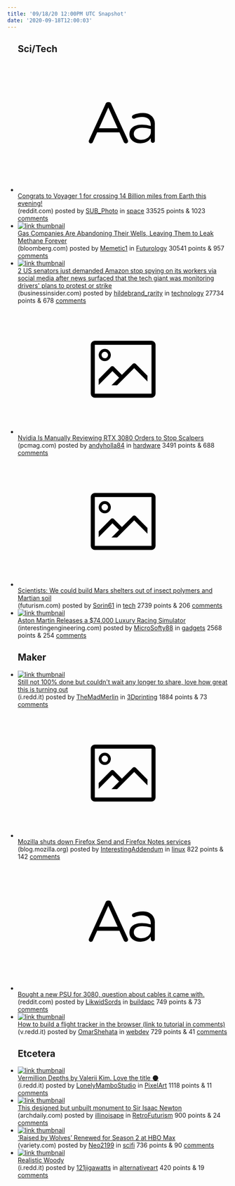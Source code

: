```yaml
---
title: '09/18/20 12:00PM UTC Snapshot'
date: '2020-09-18T12:00:03'
---
```

<ul>
<h2>Sci/Tech</h2>

<li><a href='https://www.reddit.com/r/space/comments/iuvpl7/congrats_to_voyager_1_for_crossing_14_billion/'><svg version='1.1' viewBox='-34 -12 104 64' preserveAspectRatio='xMidYMid slice' xmlns='http://www.w3.org/2000/svg' xmlns:xlink='http://www.w3.org/1999/xlink'>
    <title>text link thumbnail</title>
    <path d='M12.19,8.84a1.45,1.45,0,0,0-1.4-1h-.12a1.46,1.46,0,0,0-1.42,1L1.14,26.56a1.29,1.29,0,0,0-.14.59,1,1,0,0,0,1,1,1.12,1.12,0,0,0,1.08-.77l2.08-4.65h11l2.08,4.59a1.24,1.24,0,0,0,1.12.83,1.08,1.08,0,0,0,1.08-1.08,1.64,1.64,0,0,0-.14-.57ZM6.08,20.71l4.59-10.22,4.6,10.22Z'>
    </path>
    <path d='M32.24,14.78A6.35,6.35,0,0,0,27.6,13.2a11.36,11.36,0,0,0-4.7,1,1,1,0,0,0-.58.89,1,1,0,0,0,.94.92,1.23,1.23,0,0,0,.39-.08,8.87,8.87,0,0,1,3.72-.81c2.7,0,4.28,1.33,4.28,3.92v.5a15.29,15.29,0,0,0-4.42-.61c-3.64,0-6.14,1.61-6.14,4.64v.05c0,2.95,2.7,4.48,5.37,4.48a6.29,6.29,0,0,0,5.19-2.48V26.9a1,1,0,0,0,1,1,1,1,0,0,0,1-1.06V19A5.71,5.71,0,0,0,32.24,14.78Zm-.56,7.7c0,2.28-2.17,3.89-4.81,3.89-1.94,0-3.61-1.06-3.61-2.86v-.06c0-1.8,1.5-3,4.2-3a15.2,15.2,0,0,1,4.22.61Z'>
    </path>
    </svg></a><div><div class='linkTitle'><a href='https://www.reddit.com/r/space/comments/iuvpl7/congrats_to_voyager_1_for_crossing_14_billion/'>Congrats to Voyager 1 for crossing 14 Billion miles from Earth this evening!</a></div>(reddit.com) posted by <a href='https://www.reddit.com/user/SUB_Photo'>SUB_Photo</a> in <a href='https://www.reddit.com/r/space'>space</a> 33525 points & 1023 <a href='https://www.reddit.com/r/space/comments/iuvpl7/congrats_to_voyager_1_for_crossing_14_billion/'>comments</a></div></li>

<li><a href='https://www.bloomberg.com/news/features/2020-09-17/abandoned-gas-wells-are-left-to-spew-methane-for-eternity'><img src='https://b.thumbs.redditmedia.com/Z_REPs0wMqMSwhzZIUk5ILn59efjU3Q0-2jjQxfrkFI.jpg' alt='link thumbnail'></a><div><div class='linkTitle'><a href='https://www.bloomberg.com/news/features/2020-09-17/abandoned-gas-wells-are-left-to-spew-methane-for-eternity'>Gas Companies Are Abandoning Their Wells, Leaving Them to Leak Methane Forever</a></div>(bloomberg.com) posted by <a href='https://www.reddit.com/user/Memetic1'>Memetic1</a> in <a href='https://www.reddit.com/r/Futurology'>Futurology</a> 30541 points & 957 <a href='https://www.reddit.com/r/Futurology/comments/ius6hw/gas_companies_are_abandoning_their_wells_leaving/'>comments</a></div></li>

<li><a href='https://www.businessinsider.com/senators-demand-amazon-stop-spying-drivers-social-media-2020-9'><img src='https://b.thumbs.redditmedia.com/skrh_RUYhuzPiveHMcBfXh-WuLY6qWPbaehWAKHT0lU.jpg' alt='link thumbnail'></a><div><div class='linkTitle'><a href='https://www.businessinsider.com/senators-demand-amazon-stop-spying-drivers-social-media-2020-9'>2 US senators just demanded Amazon stop spying on its workers via social media after news surfaced that the tech giant was monitoring drivers' plans to protest or strike</a></div>(businessinsider.com) posted by <a href='https://www.reddit.com/user/hildebrand_rarity'>hildebrand_rarity</a> in <a href='https://www.reddit.com/r/technology'>technology</a> 27734 points & 678 <a href='https://www.reddit.com/r/technology/comments/iusbhr/2_us_senators_just_demanded_amazon_stop_spying_on/'>comments</a></div></li>

<li><a href='https://www.pcmag.com/news/nvidia-is-manually-reviewing-rtx-3080-orders-to-stop-scalpers'><svg version='1.1' viewBox='-34 -14 104 64' preserveAspectRatio='xMidYMid meet' xmlns='http://www.w3.org/2000/svg' xmlns:xlink='http://www.w3.org/1999/xlink'>
    <title>link thumbnail</title>
    <path d='M32,4H4A2,2,0,0,0,2,6V30a2,2,0,0,0,2,2H32a2,2,0,0,0,2-2V6A2,2,0,0,0,32,4ZM4,30V6H32V30Z'></path>
    <path d='M8.92,14a3,3,0,1,0-3-3A3,3,0,0,0,8.92,14Zm0-4.6A1.6,1.6,0,1,1,7.33,11,1.6,1.6,0,0,1,8.92,9.41Z'></path>
    <path d='M22.78,15.37l-5.4,5.4-4-4a1,1,0,0,0-1.41,0L5.92,22.9v2.83l6.79-6.79L16,22.18l-3.75,3.75H15l8.45-8.45L30,24V21.18l-5.81-5.81A1,1,0,0,0,22.78,15.37Z'></path>
    </svg></a><div><div class='linkTitle'><a href='https://www.pcmag.com/news/nvidia-is-manually-reviewing-rtx-3080-orders-to-stop-scalpers'>Nvidia Is Manually Reviewing RTX 3080 Orders to Stop Scalpers</a></div>(pcmag.com) posted by <a href='https://www.reddit.com/user/andyholla84'>andyholla84</a> in <a href='https://www.reddit.com/r/hardware'>hardware</a> 3491 points & 688 <a href='https://www.reddit.com/r/hardware/comments/iuokup/nvidia_is_manually_reviewing_rtx_3080_orders_to/'>comments</a></div></li>

<li><a href='https://futurism.com/the-byte/scientists-new-technique-build-mars-shelters'><svg version='1.1' viewBox='-34 -14 104 64' preserveAspectRatio='xMidYMid meet' xmlns='http://www.w3.org/2000/svg' xmlns:xlink='http://www.w3.org/1999/xlink'>
    <title>link thumbnail</title>
    <path d='M32,4H4A2,2,0,0,0,2,6V30a2,2,0,0,0,2,2H32a2,2,0,0,0,2-2V6A2,2,0,0,0,32,4ZM4,30V6H32V30Z'></path>
    <path d='M8.92,14a3,3,0,1,0-3-3A3,3,0,0,0,8.92,14Zm0-4.6A1.6,1.6,0,1,1,7.33,11,1.6,1.6,0,0,1,8.92,9.41Z'></path>
    <path d='M22.78,15.37l-5.4,5.4-4-4a1,1,0,0,0-1.41,0L5.92,22.9v2.83l6.79-6.79L16,22.18l-3.75,3.75H15l8.45-8.45L30,24V21.18l-5.81-5.81A1,1,0,0,0,22.78,15.37Z'></path>
    </svg></a><div><div class='linkTitle'><a href='https://futurism.com/the-byte/scientists-new-technique-build-mars-shelters'>Scientists: We could build Mars shelters out of insect polymers and Martian soil</a></div>(futurism.com) posted by <a href='https://www.reddit.com/user/Sorin61'>Sorin61</a> in <a href='https://www.reddit.com/r/tech'>tech</a> 2739 points & 206 <a href='https://www.reddit.com/r/tech/comments/iuqeh1/scientists_we_could_build_mars_shelters_out_of/'>comments</a></div></li>

<li><a href='https://interestingengineering.com/aston-martin-releases-a-74000-luxury-racing-simulator'><img src='https://b.thumbs.redditmedia.com/fGYU3Wc42aUt9ju0GJu-9hYVTUYQFfy1bT-ctMz-1TY.jpg' alt='link thumbnail'></a><div><div class='linkTitle'><a href='https://interestingengineering.com/aston-martin-releases-a-74000-luxury-racing-simulator'>Aston Martin Releases a $74,000 Luxury Racing Simulator</a></div>(interestingengineering.com) posted by <a href='https://www.reddit.com/user/MicroSofty88'>MicroSofty88</a> in <a href='https://www.reddit.com/r/gadgets'>gadgets</a> 2568 points & 254 <a href='https://www.reddit.com/r/gadgets/comments/iumkcj/aston_martin_releases_a_74000_luxury_racing/'>comments</a></div></li>

<h2>Maker</h2>

<li><a href='https://i.redd.it/1b47goce9tn51.jpg'><img src='https://b.thumbs.redditmedia.com/4UnrItkcbiLnU1QnGA3gNkZfSe6Q4BE_bH5pXNbA-IQ.jpg' alt='link thumbnail'></a><div><div class='linkTitle'><a href='https://i.redd.it/1b47goce9tn51.jpg'>Still not 100% done but couldn't wait any longer to share, love how great this is turning out</a></div>(i.redd.it) posted by <a href='https://www.reddit.com/user/TheMadMerlin'>TheMadMerlin</a> in <a href='https://www.reddit.com/r/3Dprinting'>3Dprinting</a> 1884 points & 73 <a href='https://www.reddit.com/r/3Dprinting/comments/iuwz4e/still_not_100_done_but_couldnt_wait_any_longer_to/'>comments</a></div></li>

<li><a href='https://blog.mozilla.org/blog/2020/09/17/update-on-firefox-send-and-firefox-notes/'><svg version='1.1' viewBox='-34 -14 104 64' preserveAspectRatio='xMidYMid meet' xmlns='http://www.w3.org/2000/svg' xmlns:xlink='http://www.w3.org/1999/xlink'>
    <title>link thumbnail</title>
    <path d='M32,4H4A2,2,0,0,0,2,6V30a2,2,0,0,0,2,2H32a2,2,0,0,0,2-2V6A2,2,0,0,0,32,4ZM4,30V6H32V30Z'></path>
    <path d='M8.92,14a3,3,0,1,0-3-3A3,3,0,0,0,8.92,14Zm0-4.6A1.6,1.6,0,1,1,7.33,11,1.6,1.6,0,0,1,8.92,9.41Z'></path>
    <path d='M22.78,15.37l-5.4,5.4-4-4a1,1,0,0,0-1.41,0L5.92,22.9v2.83l6.79-6.79L16,22.18l-3.75,3.75H15l8.45-8.45L30,24V21.18l-5.81-5.81A1,1,0,0,0,22.78,15.37Z'></path>
    </svg></a><div><div class='linkTitle'><a href='https://blog.mozilla.org/blog/2020/09/17/update-on-firefox-send-and-firefox-notes/'>Mozilla shuts down Firefox Send and Firefox Notes services</a></div>(blog.mozilla.org) posted by <a href='https://www.reddit.com/user/InterestingAddendum'>InterestingAddendum</a> in <a href='https://www.reddit.com/r/linux'>linux</a> 822 points & 142 <a href='https://www.reddit.com/r/linux/comments/iuwdjo/mozilla_shuts_down_firefox_send_and_firefox_notes/'>comments</a></div></li>

<li><a href='https://www.reddit.com/r/buildapc/comments/iuw3m2/bought_a_new_psu_for_3080_question_about_cables/'><svg version='1.1' viewBox='-34 -12 104 64' preserveAspectRatio='xMidYMid slice' xmlns='http://www.w3.org/2000/svg' xmlns:xlink='http://www.w3.org/1999/xlink'>
    <title>text link thumbnail</title>
    <path d='M12.19,8.84a1.45,1.45,0,0,0-1.4-1h-.12a1.46,1.46,0,0,0-1.42,1L1.14,26.56a1.29,1.29,0,0,0-.14.59,1,1,0,0,0,1,1,1.12,1.12,0,0,0,1.08-.77l2.08-4.65h11l2.08,4.59a1.24,1.24,0,0,0,1.12.83,1.08,1.08,0,0,0,1.08-1.08,1.64,1.64,0,0,0-.14-.57ZM6.08,20.71l4.59-10.22,4.6,10.22Z'>
    </path>
    <path d='M32.24,14.78A6.35,6.35,0,0,0,27.6,13.2a11.36,11.36,0,0,0-4.7,1,1,1,0,0,0-.58.89,1,1,0,0,0,.94.92,1.23,1.23,0,0,0,.39-.08,8.87,8.87,0,0,1,3.72-.81c2.7,0,4.28,1.33,4.28,3.92v.5a15.29,15.29,0,0,0-4.42-.61c-3.64,0-6.14,1.61-6.14,4.64v.05c0,2.95,2.7,4.48,5.37,4.48a6.29,6.29,0,0,0,5.19-2.48V26.9a1,1,0,0,0,1,1,1,1,0,0,0,1-1.06V19A5.71,5.71,0,0,0,32.24,14.78Zm-.56,7.7c0,2.28-2.17,3.89-4.81,3.89-1.94,0-3.61-1.06-3.61-2.86v-.06c0-1.8,1.5-3,4.2-3a15.2,15.2,0,0,1,4.22.61Z'>
    </path>
    </svg></a><div><div class='linkTitle'><a href='https://www.reddit.com/r/buildapc/comments/iuw3m2/bought_a_new_psu_for_3080_question_about_cables/'>Bought a new PSU for 3080, question about cables it came with.</a></div>(reddit.com) posted by <a href='https://www.reddit.com/user/LikwidSords'>LikwidSords</a> in <a href='https://www.reddit.com/r/buildapc'>buildapc</a> 749 points & 73 <a href='https://www.reddit.com/r/buildapc/comments/iuw3m2/bought_a_new_psu_for_3080_question_about_cables/'>comments</a></div></li>

<li><a href='https://v.redd.it/qm7h8op2gpn51'><img src='https://a.thumbs.redditmedia.com/V7ijjH4N3t-Yacig45wSHGcj-waP6l_0TbS4vRU_oY8.jpg' alt='link thumbnail'></a><div><div class='linkTitle'><a href='https://v.redd.it/qm7h8op2gpn51'>How to build a flight tracker in the browser (link to tutorial in comments)</a></div>(v.redd.it) posted by <a href='https://www.reddit.com/user/OmarShehata'>OmarShehata</a> in <a href='https://www.reddit.com/r/webdev'>webdev</a> 729 points & 41 <a href='https://www.reddit.com/r/webdev/comments/iuitr0/how_to_build_a_flight_tracker_in_the_browser_link/'>comments</a></div></li>

<h2>Etcetera</h2>

<li><a href='https://i.redd.it/1ojqg8yt3un51.png'><img src='https://b.thumbs.redditmedia.com/Wal-D2ZaWGfOjHiNJaoCQEYD3JOlVlBOaVTqxFm3VsE.jpg' alt='link thumbnail'></a><div><div class='linkTitle'><a href='https://i.redd.it/1ojqg8yt3un51.png'>Vermillion Depths by Valerii Kim. Love the title 🌑</a></div>(i.redd.it) posted by <a href='https://www.reddit.com/user/LonelyMamboStudio'>LonelyMamboStudio</a> in <a href='https://www.reddit.com/r/PixelArt'>PixelArt</a> 1118 points & 11 <a href='https://www.reddit.com/r/PixelArt/comments/iuzghg/vermillion_depths_by_valerii_kim_love_the_title/'>comments</a></div></li>

<li><a href='https://www.archdaily.com/544946/ad-classics-cenotaph-for-newton-etienne-louis-boullee'><img src='https://b.thumbs.redditmedia.com/eMiDrXcRFkZpf3m5HUAzqD-fap5Sdgk7Ug9F8XQn3wU.jpg' alt='link thumbnail'></a><div><div class='linkTitle'><a href='https://www.archdaily.com/544946/ad-classics-cenotaph-for-newton-etienne-louis-boullee'>This designed but unbuilt monument to Sir Isaac Newton</a></div>(archdaily.com) posted by <a href='https://www.reddit.com/user/illinoisape'>illinoisape</a> in <a href='https://www.reddit.com/r/RetroFuturism'>RetroFuturism</a> 900 points & 24 <a href='https://www.reddit.com/r/RetroFuturism/comments/iunfhr/this_designed_but_unbuilt_monument_to_sir_isaac/'>comments</a></div></li>

<li><a href='https://variety.com/2020/tv/news/raised-by-wolves-renewed-season-2-hbo-max-1234773458/'><img src='https://b.thumbs.redditmedia.com/7QOP7CAjd9yYP5zt-zFs190vnfT8rAMghsYphCoKuFY.jpg' alt='link thumbnail'></a><div><div class='linkTitle'><a href='https://variety.com/2020/tv/news/raised-by-wolves-renewed-season-2-hbo-max-1234773458/'>‘Raised by Wolves’ Renewed for Season 2 at HBO Max</a></div>(variety.com) posted by <a href='https://www.reddit.com/user/Neo2199'>Neo2199</a> in <a href='https://www.reddit.com/r/scifi'>scifi</a> 736 points & 90 <a href='https://www.reddit.com/r/scifi/comments/iuofuo/raised_by_wolves_renewed_for_season_2_at_hbo_max/'>comments</a></div></li>

<li><a href='https://i.redd.it/e86urocn4sn51.jpg'><img src='https://b.thumbs.redditmedia.com/ZJVYumXalxp3fl_UdTqMDxy_J01ZRg_IG_lugVc6bpQ.jpg' alt='link thumbnail'></a><div><div class='linkTitle'><a href='https://i.redd.it/e86urocn4sn51.jpg'>Realistic Woody</a></div>(i.redd.it) posted by <a href='https://www.reddit.com/user/121jigawatts'>121jigawatts</a> in <a href='https://www.reddit.com/r/alternativeart'>alternativeart</a> 420 points & 19 <a href='https://www.reddit.com/r/alternativeart/comments/iutand/realistic_woody/'>comments</a></div></li>

</ul>
